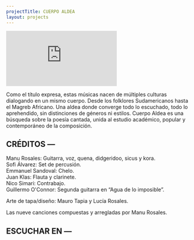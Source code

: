 ```yaml
---
projectTitle: CUERPO ALDEA
layout: projects
---
```


<section id="musica-section">
<iframe class="album-cover-art" style="border: 0;" src="https://bandcamp.com/EmbeddedPlayer/album=2443839239/size=large/bgcol=333333/linkcol=ffffff/minimal=true/transparent=true/" seamless><a href="https://manurosales.bandcamp.com/album/cuerpo-aldea">Cuerpo Aldea by Manu Rosales</a></iframe>
<p>
    Como el título expresa, estas músicas nacen de múltiples culturas dialogando en un mismo cuerpo. Desde los folklores Sudamericanos hasta el Magreb Africano. Una aldea donde converge todo lo escuchado, todo lo aprehendido, sin distinciones de géneros ni estilos. Cuerpo Aldea es una búsqueda sobre la poesía cantada, unida al estudio académico, popular y contemporáneo de la composición.
</p>
<h2>
    CRÉDITOS —
</h2>
<p>
    <span class="bold">Manu Rosales:</span> Guitarra, voz, quena, didgeridoo, sicus y kora.<br />
    <span class="bold">Sofi Álvarez:</span> Set de percusión.<br />
    <span class="bold">Emmanuel Sandoval:</span> Chelo.<br />
    <span class="bold">Juan Klas:</span> Flauta y clarinete.<br />
    <span class="bold">Nico Simari:</span> Contrabajo.<br />
    <span class="bold">Guillermo O'Connor:</span> Segunda guitarra en “Agua de lo imposible”.<br />
</p>
<p>
    Arte de tapa/diseño: <span class="bold">Mauro Tapia</span> y <span class="bold">Lucía Rosales</span>.
</p>
<p>
    Las nueve canciones compuestas y arregladas por <span class="bold">Manu Rosales</span>.
</p>
<h2>
    ESCUCHAR EN —
</h2>
<div id="bio-text-links">
    <a href="https://open.spotify.com/album/0cV1yAHx9NSEsyFyMBoQs4?si=rsyG5TeWS0SCUgJRZL8JBg">
        <i class="fa-brands fa-spotify"></i>
    </a>
    <a href="https://www.youtube.com/watch?v=6ZW9Slotpy8">
        <i class="fa-brands fa-youtube"></i>
    </a>
    </a>
</div>
</section>